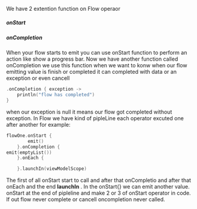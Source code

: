 We have 2 extention function on Flow operaor
##### onStart
##### onCompletion

When your flow starts to emit you can use onStart function to perform an
action like show a progress bar. Now we have another function called onCompletion we use this function when we want to konw when our flow emitting value is finish or completed   it can completed with data or an exception or even cancell
```kt
.onCompletion { exception ->
    println("flow has completed")
}
```
when our exception is null it means our flow got completed without
exception. In Flow we have kind of pipleLine each operator excuted one after another for example:
```kt
flowOne.onStart { 
        emit()
    }.onCompletion { 
emit(emptyList())
    }.onEach { 

    }.launchIn(viewModelScope)
```
The first of all onStart start to call and after that onCompletio and after that onEach and the end **launchIn** . In the onStart{} we can emit another value. onStart at the end of pipleline and make 2 or 3 of onStart operator in code.  If out flow never complete or cancell oncompletion never called.
